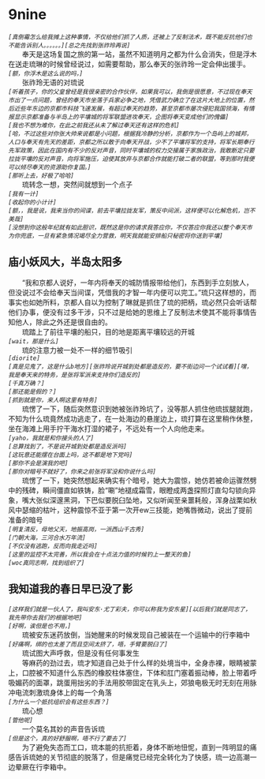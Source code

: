 # 9nine
*```[真倒霉怎么给我摊上这种事情，不仅给他们抓了人质，还被上了反制法术，既不能反抗他们也不能告诉别人。。。。。。][总之先找到张祚玲再说]```*  
&emsp;&emsp;奉天是这场复国之旅的第一站，虽然不知道明月之都为什么会消失，但是浮木在送走琉琳的时候曾经说过，如需要帮助，那么奉天的张祚玲一定会伸出援手。  
*```[额，你浮木是这么说的吗，]```*  
&emsp;&emsp;张祚玲无语的对琉说  
*```[听着孩子，你的父皇曾经是我很亲密的合作伙伴，如果我可以，我倒是很愿意，不过现在奉天市出了一点问题，曾经的奉天市坐落于兵家必争之地，凭借武力确立了在这片大地上的位置，然后近些年东边的京都市科技飞速发展，有超过奉天的趋势，甚至京都市屡次侵犯我国领海，有情报显示京都准备与半岛上的平壤城的将军联盟进攻奉天，企图将奉天变成他们的傀儡]```*  
*```[我也不想为难你，在此之前我还从未了解过奉天还有这样的危机]```*  
*```[哈，不过这些对你张大帅来说都是小问题，根据我冷静的分析，京都作为一个岛屿上的城邦，人口与奉天有先天的差距，京都之所以敢于向奉天开战，少不了平壤将军的支持，将军长期奉行先军政策，因此在国内有不少的反对声音，同时平壤城的权力交接属于家族政治，我敢断定只要拉拢平壤的反对声音，向将军施压，迫使其放弃与京都合作就能打破二者的联盟，等到那时我便可以倾尽奉天的资源助你复国。]```*  
*```[那听上去，好极了哈哈]```*  
&emsp;&emsp;琉转念一想，突然间就想到一个点子  
*```[我有一计]```*  
*```[收起你的小计计]```*  
*```[额，，我是说，我来当你的间谍，前去平壤拉拢友军，策反中间派，这样便可以化解危机，岂不美哉]```*  
*```[没想到你这般年纪就有如此胆识，既然这是你的请求我答应你，不仅答应你我还以整个奉天市为你兜底，一旦有紧急情况竭尽全力营救，明天我就能安排船只秘密将你送到平壤]```*  
## 庙小妖风大，半岛太阳多
&emsp;&emsp;“我和京都人说好，一年内将奉天的城防情报带给他们，东西到手立刻放人，但没说过不会给奉天当间谍，凭借我的才智一年内便可以完工。”琉只这样想的，而事实也如她所料，京都人自以为控制了琳就是抓住了琉的把柄，琉必然只会听话帮他们办事，便没有过多干涉，只不过是给她的思维上了反制法术使其不能将事情告知他人，除此之外还是很自由的。  
&emsp;&emsp;琉踏上了前往平壤的船只，目的地是距离平壤较远的开城  
*```[wait，那是什么]```*  
&emsp;&emsp;琉的注意力被一处不一样的细节吸引  
*```[diorite]```*  
*```[真是见鬼了，这是什么b地方][张祚玲说开城到处都是造反的，要不街边问一个试试看][嘿，我是奉天来的特务，是张将军派来支持你们造反的]```*  
*```[千真万确？]```*  
*```[那还能是假的？]```*  
*```[抓到就是你，来人啊这里有特务]```*  
&emsp;&emsp;琉愣了一下，随后突然意识到她被张祚玲坑了，没等那人抓住他琉拔腿就跑，不知为什么琉竟然成功逃走了，在一处海边的悬崖边上，琉打算在这里稍作休整，坐在海滩上用手拧干海水打湿的裙子，不远处有一个人向他走来。  
*```[yaho，我就是和你接头的人了]```*  
*```[总算找到了，不是说开城到处都是造反派吗]```*  
*```[这玩意还能摆在台面上吗，这不都是地下党吗]```*  
*```[那你不会是演我的吧]```*  
*```[那你对暗号不就好了，你来之前张将军没和你说什么吗]```*  
&emsp;&emsp;琉愣了一下，她突然想起来确实有个暗号，她大为震惊，她仿若被命运骤然劈中的残碑，瞬间僵直如铁铸，脸“唰”地褪成霜雪，眼瞪成两盏探照灯直勾勾锁向异象，嘴大张似深邃黑洞，下巴似要脱臼坠地，又似听闻至亲噩耗般，浑身战栗如秋风中瑟缩的枯叶，这种震惊不亚于第一次开ew三技能，她嘴唇微动，说出了提前准备的暗号  
*```[明复清反，母地父天，地振高岗，一派西山千古秀]```*  
*```[门朝大海，三河合水万年流]```*  
*```[不仅没有逃跑，反而向我走近吗]```*  
*```[这里的监控不太完善，所以我会在十点法力值的时候钓上一整天的鱼]```*  
*```[woc真同志啊，找到组织了]```*  
## 我知道我的春日早已没了影
*```[这样我们就是一伙人了，我叫安东·尤丁彩夫，你可以称我为安东星][以后我们就是同志了，我先带你去我们的根据地吧]```*  
*```[好啊，诶但是也不用，]```*  
&emsp;&emsp;琉被安东迷药放倒，当她醒来的时候发现自己被装在一个运输中的行李箱中  
*```[好痛啊，绑的也太差了而且空间太挤了，唔，手臂要脱臼了]```*  
&emsp;&emsp;琉试图大声呼救，但是没有任何事发生  
&emsp;&emsp;等麻药的劲过去，琉才知道自己处于什么样的处境当中，全身赤裸，眼睛被蒙上，口腔被不知道什么东西的橡胶柱体塞住，下体和肛门塞着振动棒，脸上带着呼吸媚药的面罩，跳蛋用拙劣的手法用胶带固定在乳头上，郊狼电极无时无刻在用脉冲电流刺激琉身体上的每一个角落  
*```[为什么一个抵抗组织会有这些东西？]```*  
&emsp;&emsp;琉心想  
*```[管他呢]```*  
&emsp;&emsp;一个莫名其妙的声音告诉琉  
*```[但是这个，真的好舒服啊，唔不行了要去了]```*  
&emsp;&emsp;为了避免失态而工口，琉本能的抗拒着，身体不断地忸怩，直到一阵明显的痛感告诉琉她的关节彻底的脱落了，但是痛觉已经完全转化为了快感，琉一边高潮一边晕厥在行李箱中。  